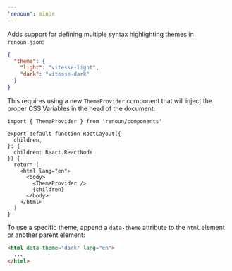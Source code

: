 ```yaml
---
'renoun': minor
---
```


Adds support for defining multiple syntax highlighting themes in `renoun.json`:

```json
{
  "theme": {
    "light": "vitesse-light",
    "dark": "vitesse-dark"
  }
}
```

This requires using a new `ThemeProvider` component that will inject the proper CSS Variables in the head of the document:

```tsx
import { ThemeProvider } from 'renoun/components'

export default function RootLayout({
  children,
}: {
  children: React.ReactNode
}) {
  return (
    <html lang="en">
      <body>
        <ThemeProvider />
        {children}
      </body>
    </html>
  )
}
```

To use a specific theme, append a `data-theme` attribute to the `html` element or another parent element:

```html
<html data-theme="dark" lang="en">
  ...
</html>
```
